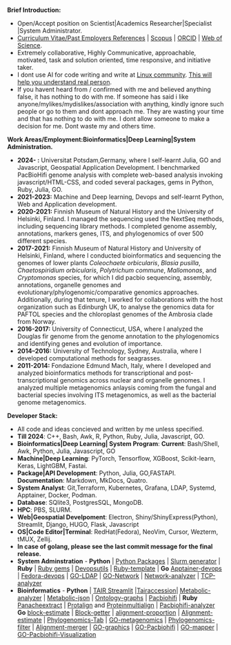 **Brief Introduction:**

- Open/Accept position on Scientist|Academics Researcher|Specialist |System Administrator. 
- [Curriculum Vitae/Past Employers References](https://github.com/codecreatede/codecreatede/blob/main/Curriculum_Vitae_Gaurav_Sablok_2024.pdf) | [Scopus](https://www.scopus.com/authid/detail.uri?authorId=36633064300) | [ORCID](https://orcid.org/0000-0002-4157-9405) | [Web of Science](https://www.webofscience.com/wos/author/record/C-5940-2014). 
- Extremely collaborative, Highly Communicative, approachable, motivated, task and solution oriented, time responsive, and initiative taker.
- I dont use AI for code writing and write at [Linux community](https://linuxcommunity.io/). [This will help you understand real person](https://drive.google.com/file/d/1pOfBWigcJAuQitLSdpxnD1YZ3hB6ZkU0/view?usp=sharing). 
-  If you havent heard from / confirmed with me and believed anything false, it has nothing to do with me. If someone has said i like anyone/mylikes/mydislikes/association with anything, kindly ignore such people or go to them and dont approach me. They are wasting your time and that has nothing to do with me. I dont allow someone to make a decision for me. Dont waste my and others time. 

**Work Areas/Employment:Bioinformatics|Deep Learning|System Administration.**
- **2024- :** Universitat Potsdam,Germany, where I self-learnt Julia, GO and Javascript, Geospatial Application Development. I benchmarked PacBioHifi genome analysis with complete web-based analysis invoking javascript/HTML-CSS, and coded several packages, gems in Python, Ruby, Julia, GO. 
- **2021-2023:** Machine and Deep learning, Devops and self-learnt Python, Web and Application development. 
- **2020-2021:** Finnish Museum of Natural History and the University of Helsinki, Finland. I managed the sequencing used the NextSeq methods, including sequencing library methods. I completed genome assembly, annotations, markers genes, ITS, and phylogenomics of over 500 different species.
- **2017-2021:** Finnish Museum of Natural History and University of Helsinki, Finland, where I conducted bioinformatics and sequencing the genomes of lower plants *Coleochaete orbicularis*, *Blasia pusilla*, *Chaetospiridium orbicularis*, *Polytrichum commune*, *Mallomonas*, and *Cryptomonas* species, for which I did pacbio sequencing, assembly, annotations, organelle genomes and evolutionary/phylogenomic/comparative genomics approaches. Additionally, during that tenure, I worked for collaborations with the host organization such as Edinburgh UK, to analyse the genomics data for PAFTOL species and the chloroplast genomes of the Ambrosia clade from Norway.
- **2016-2017:** University of Connecticut, USA, where I analyzed the Douglas fir genome from the genome annotation to the phylogenomics and identifying genes and evolution of importance.
- **2014–2016:** University of Technology, Sydney, Australia, where I developed computational methods for seagrasses.
- **2011-2014:** Fondazione Edmund Mach, Italy, where I developed and analyzed bioinformatics methods for transcriptional and post-transcriptional genomics across nuclear and organelle genomes. I analyzed multiple metagenomics anlaysis coming from the fungal and bacterial species involving ITS metagenomics, as well as the bacterial genome metagenomics.

**Developer Stack:** 
- All code and ideas concieved and written by me unless specified. 
- **Till 2024**: C++, Bash, Awk, R, Python, Ruby, Julia, Javascript, GO. 
- **Bioinformatics|Deep Learning| System Program**: **Current**: Bash/Shell, Awk, Python, Julia, Javascript, GO 
- **Machine|Deep Learning**: PyTorch, Tensorflow, XGBoost, Scikit-learn, Keras, LightGBM, Fastai. 
- **Package|API Development**: Python, Julia, GO,FASTAPI. **Documentation**: Markdown, MkDocs, Quatro.
- **System Analyst**: Git,Terraform, Kubernetes, Grafana, LDAP, Systemd, Apptainer, Docker, Podman. 
- **Database**: SQlite3, PostgresSQL, MongoDB. 
- **HPC**: PBS, SLURM.
- **Web|Geospatial Develpoment**: Electron, Shiny/ShinyExpress(Python), Streamlit, Django, HUGO, Flask, Javascript
- **OS|Code Editor|Terminal**: RedHat(Fedora), NeoVim, Cursor, Wezterm, tMUX, Zellij.
- **In case of golang, please see the last commit message for the final release.**
- **System Adminstration** - **Python** | [Python Packages](https://pypi.org/user/gauravcodepro/) |  [Slurm generator](https://github.com/codecreatede/universitat-potsdam-devops) | **Ruby** | [Ruby gems](https://rubygems.org/profiles/gauravcodepro) |  [Devopsutils](https://github.com/codecreatede/devops-system-profiler) | [Ruby-template](https://github.com/codecreatede/ruby-gem-create) | **Go** [Apptainer-devops](https://github.com/codecreatede/golang-apptainer-devops) | [Fedora-devops](https://github.com/codecreatede/fedora-devops) | [GO-LDAP](https://github.com/codecreatede/golang-ldap) | [GO-Network](https://github.com/codecreatede/go-network-analyzer) | [Network-analyzer](https://github.com/codecreatede/go-network-analyzer) | [TCP-analyzer](https://github.com/codecreatede/tcp-analyzer)
- **Bioinformatics** - **Python** | [TAIR Streamlit](https://githb.com/arabidopsis-genome-analyzer) |[Tairaccession](https://github.com/codecreatede/tairaccession)| [Metabolic-analyzer](https://github.com/codecreatede/BIGG-metabolic-analyzer-API) | [Metabolic-json](https://github.com/codecreatede/metabolic-json) | [Ontology-graphs](https://github.com/codecreatede/ontology-graphs) | [Pacbiohifi](https://github.com/codecreatede/pacbiohifi-desktop) | **Ruby** [Panacheextract](https://rubygems.org/gems/panacheextract) | [Protalign](https://github.com/codecreate/proteinalignment-annotation-gem) and [Proteinmultialign](https://github.com/codecreatede/protein-multialign-gem) | [Pacbiohifi-analyzer](https://github.com/codecreatede/pacbiohifi-analyzer) **Go** [block-estimate](https://github.com/codecreatede/go-alignment-block-estimate) | [Block-getter](https://github.com/codecreatede/go-alignment-block-getter) | [alignment-proportion](https://github.com/codecreatede/go-alignment-proportion) | [Alignment-estimate](https://github.com/codecreatede/go-alignment-estimate) | [Phylogenomics-Tab](https://github.com/codecreatede/go-phyloegenomics-tab) | [GO-metagenomics](https://github.com/codecreatede/go-metagenome-placer) | [Phylogenomics-filter](https://github.com/codecreatede/go-phylogenomics-filter) | [Alignment-merger](https://github.com/codecreatede/go-alignment-merger) | [GO-graphics](https://github.com/codecreatede/go-graphics) | [GO-Pacbiohifi](https://github.com/codecreatede/go-pacbiohifi) | [GO-mapper](https://github.com/codecreatede/go-mapper-diamond) | [GO-Pacbiohifi-Visualization](https://github.com/codecreatede/go-pacbiohifi-visualization)
